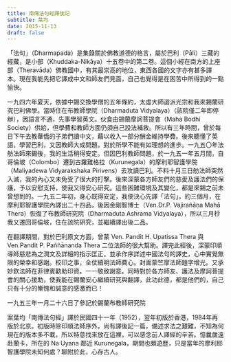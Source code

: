 ```yaml
---
title: 南傳法句經譯後記
subtitle: 葉均
date: 2015-11-13
draft: false
---
```


「法句」（Dharmapada）是集錄關於佛教道德的格言，屬於巴利（Pāli）三藏的經藏，是小部（Khuddaka-Nikāya）十五卷中的第二卷。這個小經在南方的上座部（Theravāda）佛教國中，有其最崇高的地位，東西各國的文字亦有甚多譯本。現在我能先把它譯成中文和師友們見面，自己也覺得是在困苦中所得到的一點愉快。

一九四六年夏天，依據中錫交換學僧的五年條約，太虛大師選派光宗和我來錫蘭研究巴利佛學。當時住在布教師學院（Dharmaduta Vidyalaya）（該院僅二年即停辦），因語言不通，先事學習英文。伙食由錫蘭摩訶菩提會（Maha Bodhi Society）供給，但學費和教師方面仍須自己設法補救。所以有三年時間，曾於每日下午去教華僑的子弟們讀中文，藉以收入一部分酬金維持學費。後來聽懂了英語，學習巴利，又因教師大成問題，對於所學不能有如理想的進步。一九五〇年法舫法師來錫後，我的生活稍得安定。但因巴利教師問題，於一九五一年五月間，自哥倫坡（Colombo）遷到古羅難格拉（Kurunegala）的摩利耶智護學院（Maliyadewa Vidyarakshaka Pirivens）去攻讀巴利。不料十月三日舫法師突然入滅，我的內心又未免受了很大的打擊。後來深蒙各方師友們的慈愛及護法們的保護，予以安慰支持，使我又得安心研究。這些困難環境及其變化，都是來錫之前未曾想到的。一九五二年初，身心既得安定，我便決心先譯「法句」。約三個月，在摩利耶智護學院內譯出二十四品，後因金剛智博士（Ven.Dr.P. Vajirañāṇa Mahā Thera）恢復了布教師研究院（Dharmaduta Ashrama Vidyalaya），所以三月杪我又遷回哥倫坡，住在該院研究，並繼續譯出後二品。

在翻譯期間，對於巴利原文方面，曾蒙 Ven. Pandit H. Upatissa Thera 與 Ven.Pandit P. Paññānanda Thera 二位法師的很大幫助。譯完此經後，深蒙印順導師慈悲為之潤文及詳細的指示匡正，並承作序詳述中國法句的譯史，心中實覺無限的榮幸和感謝。校印之事，全仗續明法師費心。封面蒙竺摩法師題字增光。又承妙欽法師在菲律賓勸助印資。一一敬致謝意。同時對於各方師友、護法及摩訶菩提會的關心援助，使我能在錫蘭安心繼續研究與翻譯，此功此德，都是他們的，自己只有十分的慚愧和誠意的感激而已！

<p class="text-right mb-5">一九五三年一月二十六日了參記於錫蘭布教師研究院</p>

<p class="alert alert-secondary">案葉均「南傳法句經」譯於民國四十一年（1952），翌年初版於香港，1984年再版於北京。初版時除印順法師序外，尚有譯後記一篇，備述求法之艱難，不知為何現在的版本多不載，所以特意找來放在這裡，可以感念前人譯經的辛苦。憶曩歲遠赴蘭卡，所在的 Na Uyana 鄰近 Kurunegala，期間也頗遊歷，只是當年的摩利耶智護學院未知何處？聊附於此，心存古人。</p>